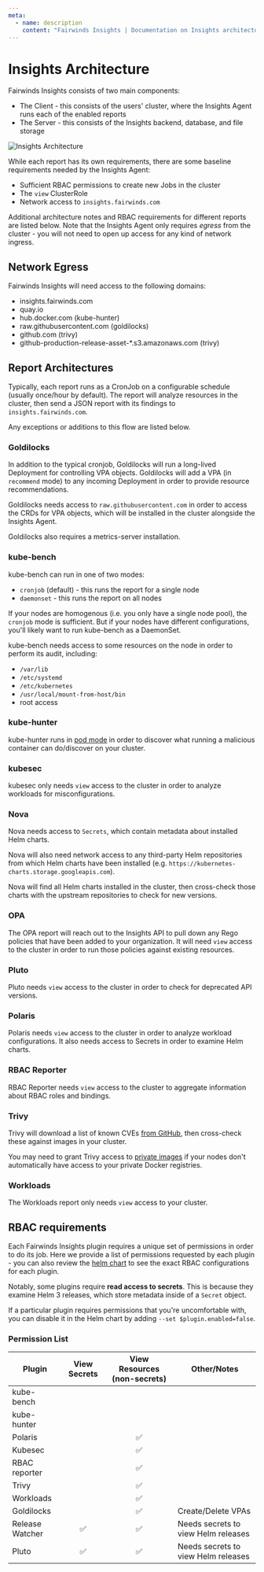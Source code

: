 ```yaml
---
meta:
  - name: description
    content: "Fairwinds Insights | Documentation on Insights architecture. "
---
```

# Insights Architecture

Fairwinds Insights consists of two main components:
* The Client - this consists of the users' cluster, where the Insights Agent runs each of the enabled reports
* The Server - this consists of the Insights backend, database, and file storage

<img :src="$withBase('/img/architecture.png')" alt="Insights Architecture">

While each report has its own requirements, there are some baseline requirements needed by the
Insights Agent:

* Sufficient RBAC permissions to create new Jobs in the cluster
* The `view` ClusterRole
* Network access to `insights.fairwinds.com`

Additional architecture notes and RBAC requirements for different reports are listed below.
Note that the Insights Agent only requires _egress_ from the cluster - you will not need to
open up access for any kind of network ingress.

## Network Egress
Fairwinds Insights will need access to the following domains:
* insights.fairwinds.com
* quay.io
* hub.docker.com (kube-hunter)
* raw.githubusercontent.com (goldilocks)
* github.com (trivy)
* github-production-release-asset-*.s3.amazonaws.com (trivy)

## Report Architectures
Typically, each report runs as a CronJob on a configurable schedule (usually once/hour by default).
The report will analyze resources in the cluster, then send a JSON report with its findings
to `insights.fairwinds.com`.

Any exceptions or additions to this flow are listed below.

### Goldilocks
In addition to the typical cronjob, Goldilocks will run a long-lived Deployment for controlling
VPA objects. Goldilocks will add a VPA (in `recommend` mode) to any incoming Deployment in order to
provide resource recommendations.

Goldilocks needs access to `raw.githubusercontent.com` in order to access the CRDs for VPA objects,
which will be installed in the cluster alongside the Insights Agent.

Goldilocks also requires a metrics-server installation.

### kube-bench
kube-bench can run in one of two modes:
* `cronjob` (default) - this runs the report for a single node
* `daemonset` - this runs the report on all nodes

If your nodes are homogenous (i.e. you only have a single node pool), the `cronjob` mode
is sufficient. But if your nodes have different configurations, you'll likely want to run
kube-bench as a DaemonSet.

kube-bench needs access to some resources on the node in order to perform its audit, including:
* `/var/lib`
* `/etc/systemd`
* `/etc/kubernetes`
* `/usr/local/mount-from-host/bin`
* root access

### kube-hunter
kube-hunter runs in [pod mode](https://github.com/aquasecurity/kube-hunter#pod) in order to discover what
running a malicious container can do/discover on your cluster.

### kubesec
kubesec only needs `view` access to the cluster in order to analyze workloads for misconfigurations.

### Nova
Nova needs access to `Secrets`, which contain metadata about installed Helm charts.

Nova will also need network access to any third-party Helm repositories from which Helm charts have
been installed (e.g. `https://kubernetes-charts.storage.googleapis.com`).

Nova will find all Helm charts installed in the cluster, then cross-check those charts with the upstream
repositories to check for new versions.

### OPA
The OPA report will reach out to the Insights API to pull down any Rego policies that have been added to your
organization. It will need `view` access to the cluster in order to run those policies against existing resources.

### Pluto
Pluto needs `view` access to the cluster in order to check for deprecated API versions.

### Polaris
Polaris needs `view` access to the cluster in order to analyze workload configurations. It also needs
access to Secrets in order to examine Helm charts.

### RBAC Reporter
RBAC Reporter needs `view` access to the cluster to aggregate information about RBAC roles and bindings.

### Trivy
Trivy will download a list of known CVEs [from GitHub](https://github.com/aquasecurity/trivy-db),
then cross-check these against images in your cluster.

You may need to grant Trivy access to [private images](/configure/reports/trivy#private-images) if your nodes
don't automatically have access to your private Docker registries.

### Workloads
The Workloads report only needs `view` access to your cluster.

## RBAC requirements
Each Fairwinds Insights plugin requires a unique set of permissions in order to do its job.
Here we provide a list of permissions requested by each plugin - you can also review
the [helm chart](https://github.com/FairwindsOps/charts/tree/master/stable/insights-agent) to
see the exact RBAC configurations for each plugin.

Notably, some plugins require **read access to secrets**. This is because they examine Helm 3
releases, which store metadata inside of a `Secret` object.

If a particular plugin requires permissions that you're uncomfortable with, you can disable it
in the Helm chart by adding `--set $plugin.enabled=false`.

### Permission List
| Plugin          | View Secrets       | View Resources (non-secrets) | Other/Notes |
|-----------------|:------------------:|:----------------------------:|-------------- |
| kube-bench      |                    |                              |   |
| kube-hunter     |                    |                              |   |
| Polaris         |                    | :white_check_mark:           |   |
| Kubesec         |                    | :white_check_mark:           |   |
| RBAC reporter   |                    | :white_check_mark:           |   |
| Trivy           |                    | :white_check_mark:           |   |
| Workloads       |                    | :white_check_mark:           |   |
| Goldilocks      |                    | :white_check_mark:           | Create/Delete VPAs |
| Release Watcher | :white_check_mark: | :white_check_mark:           | Needs secrets to view Helm releases |
| Pluto           | :white_check_mark: | :white_check_mark:           | Needs secrets to view Helm releases |
